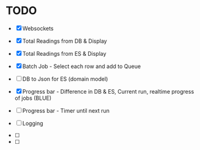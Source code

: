 # TODO

* [x] Websockets
* [x] Total Readings from DB & Display
* [x] Total Readings from ES & Display
* [x] Batch Job - Select each row and add to Queue
* [ ] DB to Json for ES (domain model)

* [x] Progress bar - Difference in DB & ES, Current run, realtime progress of jobs (BLUE)
* [ ] Progress bar - Timer until next run
* [ ] Logging
* [ ] 
* [ ] 
